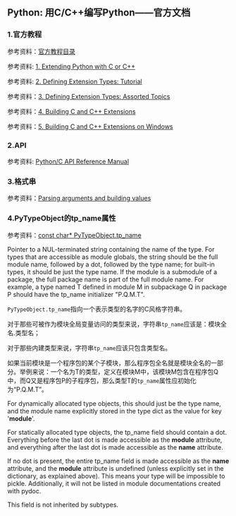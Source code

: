 ## Python: 用C/C++编写Python——官方文档

### 1.官方教程

参考资料：[官方教程目录](https://docs.python.org/3/extending/index.html)

参考资料: [1. Extending Python with C or C++](https://docs.python.org/3/extending/extending.html)

参考资料: [2. Defining Extension Types: Tutorial](https://docs.python.org/3/extending/newtypes_tutorial.html)

参考资料：[3. Defining Extension Types: Assorted Topics](https://docs.python.org/3/extending/newtypes.html)

参考资料：[4. Building C and C++ Extensions](https://docs.python.org/3/extending/building.html)

参考资料：[5. Building C and C++ Extensions on Windows](https://docs.python.org/3/extending/windows.html)

### 2.API

参考资料: [Python/C API Reference Manual](https://docs.python.org/3/c-api/index.html#c-api-index)

### 3.格式串

参考资料：[Parsing arguments and building values](https://docs.python.org/3.7/c-api/arg.html)

### 4.PyTypeObject的tp_name属性

参考资料：[const char* PyTypeObject.tp_name](https://docs.python.org/3.7/c-api/typeobj.html#c.PyTypeObject.tp_name)

Pointer to a NUL-terminated string containing the name of the type. For types that are accessible as module globals, the string should be the full module name, followed by a dot, followed by the type name; for built-in types, it should be just the type name. If the module is a submodule of a package, the full package name is part of the full module name. For example, a type named T defined in module M in subpackage Q in package P should have the tp_name initializer "P.Q.M.T".

`PyTypeObject.tp_name`指向一个表示类型的名字的C风格字符串。

对于那些可被作为模块全局变量访问的类型来说，字符串`tp_name`应该是：模块全名.类型名；

对于那些内建类型来说，字符串`tp_name`应该只包含类型名。

如果当前模块是一个程序包的某个子模块，那么程序包全名就是模块全名的一部分。举例来说：一个名为T的类型，定义在模块M中，该模块M包含在程序包Q中，而Q又是程序包P的子程序包，那么类型T的`tp_name`属性应初始化为“P.Q.M.T”。

For dynamically allocated type objects, this should just be the type name, and the module name explicitly stored in the type dict as the value for key '__module__'.

For statically allocated type objects, the tp_name field should contain a dot. Everything before the last dot is made accessible as the __module__ attribute, and everything after the last dot is made accessible as the __name__ attribute.

If no dot is present, the entire tp_name field is made accessible as the __name__ attribute, and the __module__ attribute is undefined (unless explicitly set in the dictionary, as explained above). This means your type will be impossible to pickle. Additionally, it will not be listed in module documentations created with pydoc.

This field is not inherited by subtypes.

